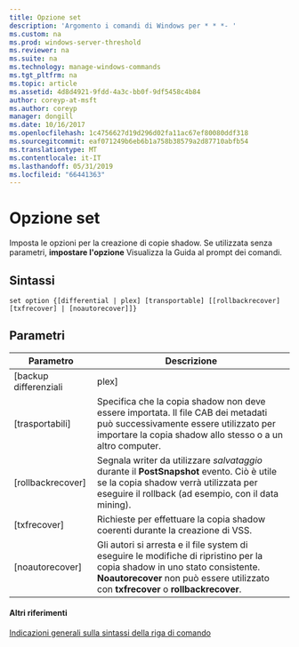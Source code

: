 ```yaml
---
title: Opzione set
description: 'Argomento i comandi di Windows per * * *- '
ms.custom: na
ms.prod: windows-server-threshold
ms.reviewer: na
ms.suite: na
ms.technology: manage-windows-commands
ms.tgt_pltfrm: na
ms.topic: article
ms.assetid: 4d8d4921-9fdd-4a3c-bb0f-9df5458c4b84
author: coreyp-at-msft
ms.author: coreyp
manager: dongill
ms.date: 10/16/2017
ms.openlocfilehash: 1c4756627d19d296d02fa11ac67ef80080ddf318
ms.sourcegitcommit: eaf071249b6eb6b1a758b38579a2d87710abfb54
ms.translationtype: MT
ms.contentlocale: it-IT
ms.lasthandoff: 05/31/2019
ms.locfileid: "66441363"
---
```

# <a name="set-option"></a>Opzione set



Imposta le opzioni per la creazione di copie shadow. Se utilizzata senza parametri, **impostare l'opzione** Visualizza la Guida al prompt dei comandi.

## <a name="syntax"></a>Sintassi

```
set option {[differential | plex] [transportable] [[rollbackrecover] [txfrecover] | [noautorecover]]}
```

## <a name="parameters"></a>Parametri

|     Parametro     |                                                                                                  Descrizione                                                                                                  |
|-------------------|---------------------------------------------------------------------------------------------------------------------------------------------------------------------------------------------------------------|
|   [backup differenziali   |                                                                                                     plex]                                                                                                     |
|  [trasportabili]  |                       Specifica che la copia shadow non deve essere importata. Il file CAB dei metadati può successivamente essere utilizzato per importare la copia shadow allo stesso o a un altro computer.                       |
| [rollbackrecover] |                     Segnala writer da utilizzare *salvataggio* durante il **PostSnapshot** evento. Ciò è utile se la copia shadow verrà utilizzata per eseguire il rollback (ad esempio, con il data mining).                      |
|   [txfrecover]    |                                                               Richieste per effettuare la copia shadow coerenti durante la creazione di VSS.                                                                |
|  [noautorecover]  | Gli autori si arresta e il file system di eseguire le modifiche di ripristino per la copia shadow in uno stato consistente. **Noautorecover** non può essere utilizzato con **txfrecover** o **rollbackrecover**. |

#### <a name="additional-references"></a>Altri riferimenti

[Indicazioni generali sulla sintassi della riga di comando](command-line-syntax-key.md)